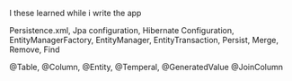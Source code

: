 I these learned while i write the app

Persistence.xml,
Jpa configuration,
Hibernate Configuration,
EntityManagerFactory,
EntityManager,
EntityTransaction,
Persist, Merge, Remove, Find

@Table, @Column, @Entity, @Temperal, @GeneratedValue @JoinColumn
